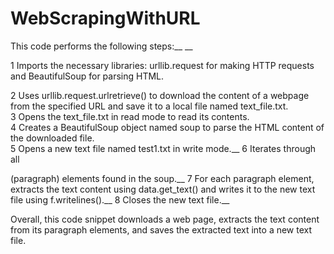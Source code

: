 # WebScrapingWithURL

This code performs the following steps:__ __

1 Imports the necessary libraries: urllib.request for making HTTP requests and BeautifulSoup for parsing HTML. <br />

2 Uses urllib.request.urlretrieve() to download the content of a webpage from the specified URL and save it to a local file named text_file.txt.<br />
3 Opens the text_file.txt in read mode to read its contents.<br />
4 Creates a BeautifulSoup object named soup to parse the HTML content of the downloaded file.<br />
5 Opens a new text file named test1.txt in write mode.__
6 Iterates through all <p> (paragraph) elements found in the soup.__
7 For each paragraph element, extracts the text content using data.get_text() and writes it to the new text file using f.writelines().__
8 Closes the new text file.__

Overall, this code snippet downloads a web page, extracts the text content from its paragraph elements, and saves the extracted text into a new text file.
